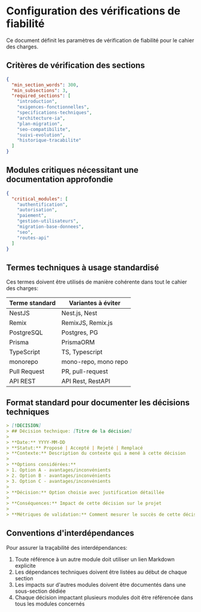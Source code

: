 # Configuration des vérifications de fiabilité

Ce document définit les paramètres de vérification de fiabilité pour le cahier des charges.

## Critères de vérification des sections

```json
{
  "min_section_words": 300,
  "min_subsections": 3,
  "required_sections": [
    "introduction",
    "exigences-fonctionnelles",
    "specifications-techniques",
    "architecture-ia",
    "plan-migration",
    "seo-compatibilite",
    "suivi-evolution",
    "historique-tracabilite"
  ]
}
```

## Modules critiques nécessitant une documentation approfondie

```json
{
  "critical_modules": [
    "authentification",
    "autorisation",
    "paiement",
    "gestion-utilisateurs",
    "migration-base-donnees",
    "seo",
    "routes-api"
  ]
}
```

## Termes techniques à usage standardisé

Ces termes doivent être utilisés de manière cohérente dans tout le cahier des charges:

| Terme standard | Variantes à éviter |
|----------------|-------------------|
| NestJS | Nest.js, Nest |
| Remix | RemixJS, Remix.js |
| PostgreSQL | Postgres, PG |
| Prisma | PrismaORM |
| TypeScript | TS, Typescript |
| monorepo | mono-repo, mono repo |
| Pull Request | PR, pull-request |
| API REST | API Rest, RestAPI |

## Format standard pour documenter les décisions techniques

```markdown
> [!DECISION]  
> ## Décision technique: [Titre de la décision]
> 
> **Date:** YYYY-MM-DD  
> **Statut:** Proposé | Accepté | Rejeté | Remplacé  
> **Contexte:** Description du contexte qui a mené à cette décision
> 
> **Options considérées:**
> 1. Option A - avantages/inconvénients
> 2. Option B - avantages/inconvénients
> 3. Option C - avantages/inconvénients
> 
> **Décision:** Option choisie avec justification détaillée
> 
> **Conséquences:** Impact de cette décision sur le projet
> 
> **Métriques de validation:** Comment mesurer le succès de cette décision
```

## Conventions d'interdépendances

Pour assurer la traçabilité des interdépendances:

1. Toute référence à un autre module doit utiliser un lien Markdown explicite
2. Les dépendances techniques doivent être listées au début de chaque section
3. Les impacts sur d'autres modules doivent être documentés dans une sous-section dédiée
4. Chaque décision impactant plusieurs modules doit être référencée dans tous les modules concernés
